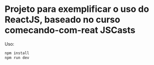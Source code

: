 # Projeto para exemplificar o uso do ReactJS, baseado no curso comecando-com-reat JSCasts

Uso:
```sh
npm install
npm run dev
```
